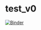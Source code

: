# test_v0

[![Binder](https://mybinder.org/badge_logo.svg)](https://mybinder.org/v2/gh/singapore-noodles/test_v0/master)
